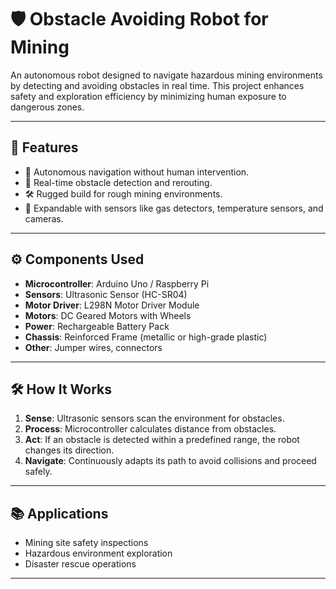 # 🛡️ Obstacle Avoiding Robot for Mining

An autonomous robot designed to navigate hazardous mining environments by detecting and avoiding obstacles in real time. This project enhances safety and exploration efficiency by minimizing human exposure to dangerous zones.

---

## 🚀 Features
- 🤖 Autonomous navigation without human intervention.
- 🚧 Real-time obstacle detection and rerouting.
- 🛠️ Rugged build for rough mining environments.
- 🔌 Expandable with sensors like gas detectors, temperature sensors, and cameras.

---

## ⚙️ Components Used
- **Microcontroller**: Arduino Uno / Raspberry Pi
- **Sensors**: Ultrasonic Sensor (HC-SR04)
- **Motor Driver**: L298N Motor Driver Module
- **Motors**: DC Geared Motors with Wheels
- **Power**: Rechargeable Battery Pack
- **Chassis**: Reinforced Frame (metallic or high-grade plastic)
- **Other**: Jumper wires, connectors

---

## 🛠️ How It Works
1. **Sense**: Ultrasonic sensors scan the environment for obstacles.
2. **Process**: Microcontroller calculates distance from obstacles.
3. **Act**: If an obstacle is detected within a predefined range, the robot changes its direction.
4. **Navigate**: Continuously adapts its path to avoid collisions and proceed safely.

---

## 📚 Applications
- Mining site safety inspections
- Hazardous environment exploration
- Disaster rescue operations

---
